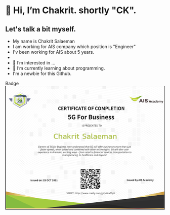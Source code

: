 # 👋 Hi, I’m Chakrit. shortly "CK".

## Let's talk a bit myself.

- My name is Chakrit Salaeman
- I am working for AIS company which position is "Engineer"
- I'v been working for AIS about 5 years.
- 
- 👀 I’m interested in ...
- 🌱 I’m currently learning about programming.
- I'm a newbie for this Github.




Badge
![image](https://github.com/chakrits/chakrits/blob/main/Certification/5G%20For%20Business.png)

<!---
chakrits/chakrits is a ✨ special ✨ repository because its `README.md` (this file) appears on your GitHub profile.
You can click the Preview link to take a look at your changes.
--->
